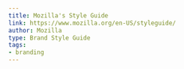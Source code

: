 ```yaml
---
title: Mozilla's Style Guide
link: https://www.mozilla.org/en-US/styleguide/
author: Mozilla
type: Brand Style Guide
tags: 
- branding
---
```

